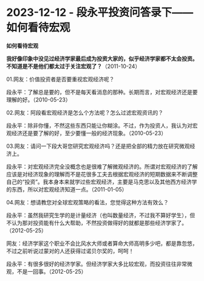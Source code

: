 # 2023-12-12 - 段永平投资问答录下——如何看待宏观

**如何看待宏观**

**我好像印象中没见过经济学家最后成为投资大家的，似乎经济学家都不太会投资。不知道是不是他们都太过于关注宏观了？**（2011-10-24）

01.网友：价值投资者是否要重视宏观经济呢？

段永平：了解总是要的，但不是每天看消息的那种。长期而言，对宏观经济还是要理解的好。（2010-05-23）

02.网友：阿段看宏观经济是怎么个方法呢？怎么过滤宏观资讯的？

段永平：除非你懂，不然这些东西只能让你糊涂。不过，作为投资人，我认为对宏观经济还是要了解的好，至少要懂一般的经济现象。（2010-05-23）

03.网友：请问一下段大哥您研究宏观经济吗？还是把全部的精力放在研究微观经济上。

段永平：对宏观经济完全没概念也是很难了解微观经济的。所谓对宏观经济的了解应该是对经济现象的理解而不是花很多工夫去根据宏观经济的短期数据来不断调整自己的“投资”。我本身本来就学过些宏观经济，主要是马克思以及其他西方经济学的东西，所以对宏观经济知道一点。（2011-01-05）

04.网友：想请教您对全球宏观策略的看法，您觉得这种方法有效么？

段永平：虽然我研究生学的是计量经济（也叫数量经济，不过我不算好学生），但不认为那对投资能有什么大帮助，不然投资做得好的就都是那些经济学家了。（2012-05-25）

网友：经济学家这个职业不会比风水大师或者算命大师高明多少吧，都是靠忽悠，不过之前听说过蒙对的人还获得过诺贝尔奖的，呵呵！

段永平：有很多很好的经济学家。但经济学家大多比较宏观，而投资往往非常微观，不是一回事。（2012-05-25）
